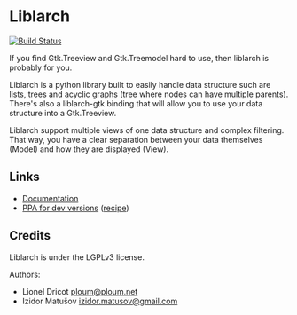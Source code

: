 # Liblarch

[![Build Status](https://travis-ci.org/getting-things-gnome/liblarch.svg)](https://travis-ci.org/getting-things-gnome/liblarch)

If you find Gtk.Treeview and Gtk.Treemodel hard to use, then liblarch is probably for you.

Liblarch is a python library built to easily handle data structure such are lists, trees and acyclic graphs
(tree where nodes can have multiple parents). There's also a liblarch-gtk binding that will allow you to use
your data structure into a Gtk.Treeview.

Liblarch support multiple views of one data structure and complex filtering. That way, you have a clear
separation between your data themselves (Model) and how they are displayed (View).

## Links

 - [Documentation](https://wiki.gnome.org/action/show/Projects/liblarch)
 - [PPA for dev versions](https://launchpad.net/~gtg/+archive/gtg-daily) ([recipe](https://code.launchpad.net/~gtg/+recipe/liblarch-daily))

## Credits

Liblarch is under the LGPLv3 license.

Authors:
 - Lionel Dricot <ploum@ploum.net>
 - Izidor Matušov <izidor.matusov@gmail.com>
